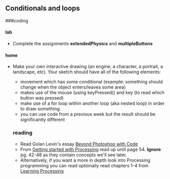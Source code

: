 ## Conditionals and loops

###coding

#### lab
<ul>
	<li>Complete the assignments <strong>extendedPhysics</strong> and <strong>multipleButtons</strong></li>
</ul>

#### home
<ul>
	<li>Make your own interactive drawing (an engine, a character, a portrait, a landscape, etc). Your sketch should have all of the following elements:</li>
	<ul>
		<li>movement which has some conditional (example: something should change when the object enters/leaves some area) </li>
		<li>makes use of the mouse (using keyPressed() and key (to read which button was pressed)</li>
		<li>make use of a for loop within another loop (aka nested loop) in order to draw something</li>
		<li>you can use code from a previous week but the result should be significantly different</li>	
	</ul>

### reading 
<ul>
	<li>Read Golan Levin's essay <a href="http://www.flong.com/texts/essays/essay_4x4/">Beyond Photoshop with Code</a></li>
	<li>From <a href="http://www.artech.cc/_class_material_/books/Getting_Started_with_Processing.pdf"> Getting started with Processing</a> read up until page 54. <b>Ignore</b> pg. 42-48 as they contain concepts we'll see later.</li>
    <li>Alternatively, if you want a more in depth look into Processing programming you can read optionally read chapters 1-4 from <a href="http://www.artech.cc/_class_material_/books/Learning_Processing.pdf">Learning Processing</a></li>
</ul>

